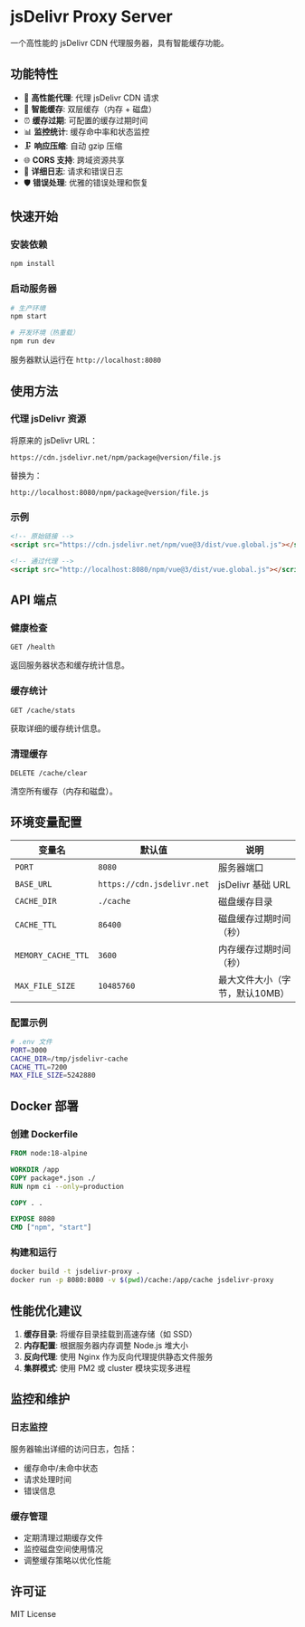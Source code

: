 # jsDelivr Proxy Server

一个高性能的 jsDelivr CDN 代理服务器，具有智能缓存功能。

## 功能特性

- 🚀 **高性能代理**: 代理 jsDelivr CDN 请求
- 💾 **智能缓存**: 双层缓存（内存 + 磁盘）
- ⏰ **缓存过期**: 可配置的缓存过期时间
- 📊 **监控统计**: 缓存命中率和状态监控
- 🗜️ **响应压缩**: 自动 gzip 压缩
- 🌐 **CORS 支持**: 跨域资源共享
- 📝 **详细日志**: 请求和错误日志
- 🛡️ **错误处理**: 优雅的错误处理和恢复

## 快速开始

### 安装依赖

```bash
npm install
```

### 启动服务器

```bash
# 生产环境
npm start

# 开发环境（热重载）
npm run dev
```

服务器默认运行在 `http://localhost:8080`

## 使用方法

### 代理 jsDelivr 资源

将原来的 jsDelivr URL：
```
https://cdn.jsdelivr.net/npm/package@version/file.js
```

替换为：
```
http://localhost:8080/npm/package@version/file.js
```

### 示例

```html
<!-- 原始链接 -->
<script src="https://cdn.jsdelivr.net/npm/vue@3/dist/vue.global.js"></script>

<!-- 通过代理 -->
<script src="http://localhost:8080/npm/vue@3/dist/vue.global.js"></script>
```

## API 端点

### 健康检查
```
GET /health
```
返回服务器状态和缓存统计信息。

### 缓存统计
```
GET /cache/stats
```
获取详细的缓存统计信息。

### 清理缓存
```
DELETE /cache/clear
```
清空所有缓存（内存和磁盘）。

## 环境变量配置

| 变量名 | 默认值 | 说明 |
|--------|--------|------|
| `PORT` | `8080` | 服务器端口 |
| `BASE_URL` | `https://cdn.jsdelivr.net` | jsDelivr 基础 URL |
| `CACHE_DIR` | `./cache` | 磁盘缓存目录 |
| `CACHE_TTL` | `86400` | 磁盘缓存过期时间（秒） |
| `MEMORY_CACHE_TTL` | `3600` | 内存缓存过期时间（秒） |
| `MAX_FILE_SIZE` | `10485760` | 最大文件大小（字节，默认10MB） |

### 配置示例

```bash
# .env 文件
PORT=3000
CACHE_DIR=/tmp/jsdelivr-cache
CACHE_TTL=7200
MAX_FILE_SIZE=5242880
```

## Docker 部署

### 创建 Dockerfile

```dockerfile
FROM node:18-alpine

WORKDIR /app
COPY package*.json ./
RUN npm ci --only=production

COPY . .

EXPOSE 8080
CMD ["npm", "start"]
```

### 构建和运行

```bash
docker build -t jsdelivr-proxy .
docker run -p 8080:8080 -v $(pwd)/cache:/app/cache jsdelivr-proxy
```

## 性能优化建议

1. **缓存目录**: 将缓存目录挂载到高速存储（如 SSD）
2. **内存配置**: 根据服务器内存调整 Node.js 堆大小
3. **反向代理**: 使用 Nginx 作为反向代理提供静态文件服务
4. **集群模式**: 使用 PM2 或 cluster 模块实现多进程

## 监控和维护

### 日志监控
服务器输出详细的访问日志，包括：
- 缓存命中/未命中状态
- 请求处理时间
- 错误信息

### 缓存管理
- 定期清理过期缓存文件
- 监控磁盘空间使用情况
- 调整缓存策略以优化性能

## 许可证

MIT License
